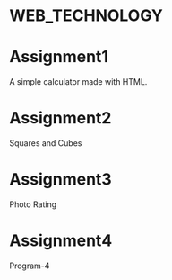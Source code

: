 # WEB_TECHNOLOGY

# Assignment1 
A simple calculator made with HTML.


# Assignment2
Squares and Cubes

# Assignment3
Photo Rating

# Assignment4
Program-4

